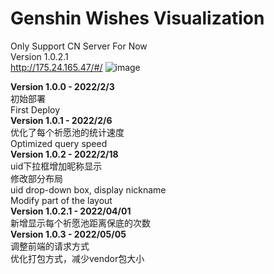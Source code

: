# Genshin Wishes Visualization
Only Support CN Server For Now  
Version 1.0.2.1  
http://175.24.165.47/#/
![image](https://user-images.githubusercontent.com/67337861/166915310-f5661465-6206-480e-a732-cd506b6f2d99.png)

**Version 1.0.0 - 2022/2/3**  
初始部署  
First Deploy  
**Version 1.0.1 - 2022/2/6**  
优化了每个祈愿池的统计速度  
Optimized query speed  
**Version 1.0.2 - 2022/2/18**  
uid下拉框增加昵称显示  
修改部分布局  
uid drop-down box, display nickname  
Modify part of the layout  
**Version 1.0.2.1 - 2022/04/01**  
新增显示每个祈愿池距离保底的次数   
**Version 1.0.3 - 2022/05/05**  
调整前端的请求方式  
优化打包方式，减少vendor包大小  
